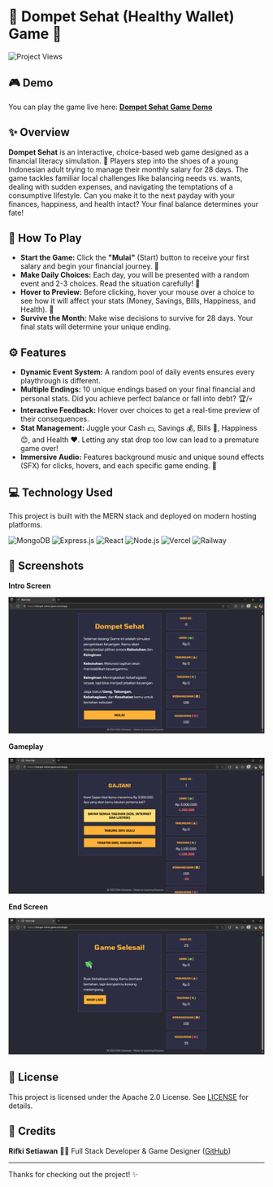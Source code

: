 # 💸 Dompet Sehat (Healthy Wallet) Game 💸

<img src="https://komarev.com/ghpvc/?username=rifkisetiawan0101-dompet-sehat&label=Project%20Views&color=FFB238&style=flat" alt="Project Views"/>

## 🎮 Demo

You can play the game live here: [**Dompet Sehat Game Demo**](https://dompet-sehat-game.vercel.app/)

## ✨ Overview

**Dompet Sehat** is an interactive, choice-based web game designed as a financial literacy simulation. 🧠 Players step into the shoes of a young Indonesian adult trying to manage their monthly salary for 28 days. The game tackles familiar local challenges like balancing needs vs. wants, dealing with sudden expenses, and navigating the temptations of a consumptive lifestyle. Can you make it to the next payday with your finances, happiness, and health intact? Your final balance determines your fate!

## 🎲 How To Play

* **Start the Game:** Click the **"Mulai"** (Start) button to receive your first salary and begin your financial journey. 🚀
* **Make Daily Choices:** Each day, you will be presented with a random event and 2-3 choices. Read the situation carefully! 🤔
* **Hover to Preview:** Before clicking, hover your mouse over a choice to see how it will affect your stats (Money, Savings, Bills, Happiness, and Health). 👀
* **Survive the Month:** Make wise decisions to survive for 28 days. Your final stats will determine your unique ending.

## ⚙️ Features

* **Dynamic Event System:** A random pool of daily events ensures every playthrough is different.
* **Multiple Endings:** 10 unique endings based on your final financial and personal stats. Did you achieve perfect balance or fall into debt? 🏆/💀
* **Interactive Feedback:** Hover over choices to get a real-time preview of their consequences.
* **Stat Management:** Juggle your Cash 💵, Savings 💰, Bills 🧾, Happiness 😊, and Health ❤️. Letting any stat drop too low can lead to a premature game over!
* **Immersive Audio:** Features background music and unique sound effects (SFX) for clicks, hovers, and each specific game ending. 🎵

## 💻 Technology Used

This project is built with the MERN stack and deployed on modern hosting platforms.

![MongoDB](https://img.shields.io/badge/MongoDB-47A248?style=for-the-badge&logo=mongodb&logoColor=white)
![Express.js](https://img.shields.io/badge/Express.js-000000?style=for-the-badge&logo=express&logoColor=white)
![React](https://img.shields.io/badge/React-20232A?style=for-the-badge&logo=react&logoColor=61DAFB)
![Node.js](https://img.shields.io/badge/Node.js-339933?style=for-the-badge&logo=nodedotjs&logoColor=white)
![Vercel](https://img.shields.io/badge/Vercel-000000?style=for-the-badge&logo=vercel&logoColor=white)
![Railway](https://img.shields.io/badge/Railway-0B0D0E?style=for-the-badge&logo=railway&logoColor=white)

## 📸 Screenshots

**Intro Screen**

![Intro](intro_screenshot.png)

**Gameplay**

![Gameplay](gameplay_screenshot.png)

**End Screen**

![End Screen](endscreen_screenshot.png)

## 📄 License

This project is licensed under the Apache 2.0 License. See [LICENSE](LICENSE) for details.

## 🙏 Credits

**Rifki Setiawan** 👨‍💻 Full Stack Developer & Game Designer ([GitHub](https://github.com/rifkisetiawan0101))

---
Thanks for checking out the project! ✨
